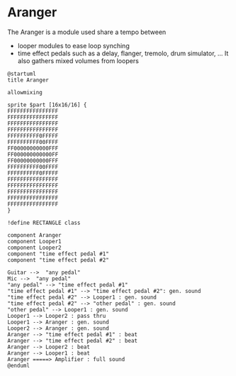 Aranger
===

The Aranger is a module used share a tempo between  
  * looper modules to ease loop synching
  * time effect pedals such as a delay, flanger, tremolo, drum simulator, ...
It also gathers mixed volumes from loopers


```plantuml
@startuml
title Aranger

allowmixing

sprite $part [16x16/16] {
FFFFFFFFFFFFFFFF
FFFFFFFFFFFFFFFF
FFFFFFFFFFFFFFFF
FFFFFFFFFFFFFFFF
FFFFFFFFFF0FFFFF
FFFFFFFFFF00FFFF
FF00000000000FFF
FF000000000000FF
FF00000000000FFF
FFFFFFFFFF00FFFF
FFFFFFFFFF0FFFFF
FFFFFFFFFFFFFFFF
FFFFFFFFFFFFFFFF
FFFFFFFFFFFFFFFF
FFFFFFFFFFFFFFFF
FFFFFFFFFFFFFFFF
}

!define RECTANGLE class

component Aranger
component Looper1
component Looper2
component "time effect pedal #1"
component "time effect pedal #2"

Guitar -->  "any pedal"
Mic -->  "any pedal"
"any pedal" --> "time effect pedal #1"
"time effect pedal #1" --> "time effect pedal #2": gen. sound
"time effect pedal #2" --> Looper1 : gen. sound
"time effect pedal #2" --> "other pedal" : gen. sound
"other pedal" --> Looper1 : gen. sound
Looper1 --> Looper2 : pass thru
Looper1 --> Aranger : gen. sound
Looper2 --> Aranger : gen. sound
Aranger --> "time effect pedal #1" : beat
Aranger --> "time effect pedal #2" : beat
Aranger --> Looper2 : beat
Aranger --> Looper1 : beat
Aranger =====> Amplifier : full sound
@enduml
```

